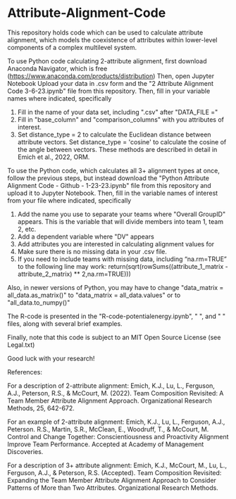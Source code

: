 # Attribute-Alignment-Code
This repository holds code which can be used to calculate attribute alignment, which models the coexistence of attributes within lower-level components of a complex multilevel system.

To use Python code calculating 2-attribute alignment, first download Anaconda Navigator, which is free (https://www.anaconda.com/products/distribution)
Then, open Jupyter Notebook
Upload your data in .csv form and the "2 Attribute Alignment Code 3-6-23.ipynb" file from this repository. 
Then, fill in your variable names where indicated, specifically
  1. Fill in the name of your data set, including ".csv" after "DATA_FILE =" 
  2. Fill in "base_column" and "comparison_columns" with you attributes of interest. 
  3. Set distance_type = 2 to calculate the Euclidean distance between attribute vectors. Set distance_type = 'cosine' to calculate the cosine of the angle between vectors. These methods are described in detail in Emich et al., 2022, ORM. 

To use the Python code, which calculates all 3+ alignment types at once, follow the previous steps, but instead download the "Python Attribute Alignment Code - Github - 1-23-23.ipynb" file from this repository and upload it to Jupyter Notebook. 
Then, fill in the variable names of interest from your file where indicated, specifically
  1. Add the name you use to separate your teams where "Overall GroupID" appears. This is the variable that will divide members into team 1, team 2, etc. 
  2. Add a dependent variable where "DV" appears
  3. Add attributes you are interested in calculating alignment values for 
  4. Make sure there is no missing data in your .csv file.
  5. If you need to include teams with missing data, including “na.rm=TRUE” to the following line may work:
 return(sqrt(rowSums((attribute_1_matrix - attribute_2_matrix) ** 2,na.rm=TRUE)))

Also, in newer versions of Python, you may have to change "data_matrix = all_data.as_matrix()" to "data_matrix = all_data.values" or to "all_data.to_numpy()"

The R-code is presented in the "R-code-potentialenergy.ipynb", " ", and " " files, along with several brief examples. 

Finally, note that this code is subject to an MIT Open Source License (see Legal.txt)

Good luck with your research!

References: 

For a description of 2-attribute alignment:
Emich, K.J., Lu, L., Ferguson, A.J., Peterson, R.S., & McCourt, M. (2022). Team Composition Revisited: A Team Member Attribute Alignment Approach. Organizational Research Methods, 25, 642-672. 

For an example of 2-attribute alignment:
Emich, K.J., Lu, L., Ferguson, A.J., Peterson. R.S., Martin, S.R., McClean, E., Woodruff, T., & McCourt, M. Control and Change Together: Conscientiousness and Proactivity Alignment Improve Team Performance. Accepted at Academy of Management Discoveries.

For a description of 3+ attribute alignment: 
Emich, K.J., McCourt, M., Lu, L., Ferguson, A.J., & Peterson, R.S. (Accepted). Team Composition Revisited: Expanding the Team Member Attribute Alignment Approach to Consider Patterns of More than Two Attributes. Organizational Research Methods.
